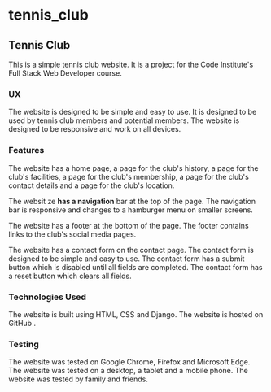 # tennis_club


## Tennis Club

This is a simple tennis club website. It is a project for the Code Institute's Full Stack Web Developer course.

### UX

The website is designed to be simple and easy to use. It is designed to be used by tennis club members and potential members. The website is designed to be responsive and work on all devices.


### Features

The website has a home page, a page for the club's history, a page for the club's facilities, a page for the club's membership, a page for the club's contact details and a page for the club's location.

The websit ze **has a navigation** bar at the top of the page. The navigation bar is responsive and changes to a hamburger menu on smaller screens.

The website has a footer at the bottom of the page. The footer contains links to the club's social media pages.

The website has a contact form on the contact page. The contact form is designed to be simple and easy to use. The contact form has a submit button which is disabled until all fields are completed. The contact form has a reset button which clears all fields.


### Technologies Used

The website is built using HTML, CSS and Django. The website is hosted on GitHub .



### Testing

The website was tested on Google Chrome, Firefox and Microsoft Edge. The website was tested on a desktop, a tablet and a mobile phone. The website was tested by family and friends.
